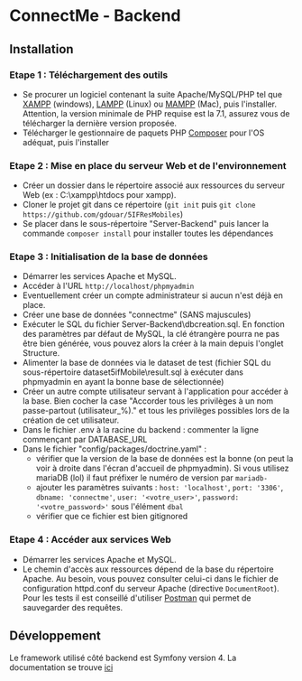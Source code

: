 
# ConnectMe - Backend #
##  Installation
### Etape 1 : Téléchargement des outils

- Se procurer un logiciel contenant la suite Apache/MySQL/PHP tel que [XAMPP](https://www.apachefriends.org/fr/index.html) (windows), [LAMPP](https://doc.ubuntu-fr.org/lamp) (Linux) ou [MAMPP](https://www.mamp.info/en/) (Mac), puis l'installer.  Attention, la version minimale de PHP requise est la 7.1, assurez vous de télécharger la dernière version proposée.
- Télécharger le gestionnaire de paquets PHP [Composer](https://getcomposer.org/) pour l'OS adéquat, puis l'installer

### Etape 2 : Mise en place du serveur Web et de l'environnement

- Créer un dossier dans le répertoire associé aux ressources du serveur Web (ex : C:\xampp\htdocs pour xampp). 
- Cloner le projet git dans ce répertoire (`git init` puis `git clone https://github.com/gdouar/5IFResMobiles`)
- Se placer dans le sous-répertoire "Server-Backend" puis lancer la commande `composer install` pour installer toutes les dépendances

### Etape 3 : Initialisation de la base de données
- Démarrer les services Apache et MySQL.  
- Accéder à l'URL  `http://localhost/phpmyadmin`
- Eventuellement créer un compte administrateur si aucun n'est déjà en place. 
- Créer une base de données "connectme" (SANS majuscules)
- Exécuter le SQL du fichier Server-Backend\dbcreation.sql. En fonction des paramètres par défaut de MySQL, la clé étrangère pourra ne pas être bien générée, vous pouvez alors la créer à la main depuis l'onglet Structure.
- Alimenter la base de données via le dataset de test (fichier SQL du sous-répertoire dataset5ifMobile\result.sql à exécuter dans phpmyadmin en ayant la bonne base de sélectionnée)
- Créer un autre compte utilisateur servant à l'application pour accéder à la base. Bien cocher la case "Accorder tous les privilèges à un nom passe-partout (utilisateur\_%)." et tous les privilèges possibles lors de la création de cet utilisateur.
- Dans le fichier .env à la racine du backend : commenter la ligne commençant par DATABASE_URL
- Dans le fichier "config/packages/doctrine.yaml" : 
  - vérifier que la version de la base de données est la bonne (on peut la voir à droite dans l'écran d'accueil de phpmyadmin). Si vous utilisez mariaDB (lol) il faut préfixer le numéro de version par `mariadb-`
  - ajouter les paramètres suivants : `host: 'localhost'`, `port: '3306'`, `dbname: 'connectme'`, `user: '<votre_user>'`, `password: '<votre_password>'` sous l'élément `dbal`
  - vérifier que ce fichier est bien gitignored
### Etape 4 : Accéder aux services Web
- Démarrer les services Apache et MySQL.  
- Le chemin d'accès aux ressources dépend de la base du répertoire Apache. Au besoin, vous pouvez consulter celui-ci dans le fichier de configuration httpd.conf du serveur Apache (directive `DocumentRoot`). Pour les tests il est conseillé d'utiliser [Postman](https://www.getpostman.com/) qui permet de sauvegarder des requêtes.

##  Développement 
Le framework utilisé côté backend est Symfony version 4. La documentation se trouve [ici](https://symfony.com/doc/current/index.html#gsc.tab=0)
